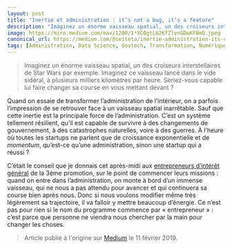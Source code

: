 ```yaml
---
layout: post
title: "Inertie et administration : it’s not a bug, it’s a feature"
description: "Imaginez un énorme vaisseau spatial, un des croiseurs interstellaires de Star Wars par exemple. Imaginez ce vaisseau lancé dans le vide sidéral"
image: https://miro.medium.com/max/1200/1*XCQgtL62KfZlvnGDwKFBmQ.jpeg
canonical_url: https://medium.com/@seiteta/inertie-administration-its-not-a-bug-it-s-a-feature-18798b40e172
tags: [Administration, Data Science, Govtech, Transformation, Numérique]
---
```


> Imaginez un énorme vaisseau spatial, un des croiseurs interstellaires de Star Wars par exemple. Imaginez ce vaisseau lancé dans le vide sidéral, à plusieurs milliers kilomètres par heure. Seriez-vous capable lui faire changer sa course en vous mettant devant ?

Quand on essaie de transformer l’administration de l’intérieur, on a parfois l’impression de se retrouver face à un vaisseau spatial inarrêtable. Sauf que cette inertie est la principale force de l’administration. C’est un système tellement résilient, qu’il est capable de survivre à des changements de gouvernement, à des catastrophes naturelles, voire à des guerres. À l’heure où toutes les startups ne parlent que de croissance exponentielle et de *momentum*, qu’est-ce qu’une administration, sinon une startup qui a réussi ?

C’était le conseil que je donnais cet après-midi aux [entrepreneurs d’intérêt général](https://entrepreneur-interet-general.etalab.gouv.fr/) de la 3ème promotion, sur le point de commencer leurs missions : quand on entre dans l’administration, on monte à bord d’un immense vaisseau, qui ne nous a pas attendu pour avancer et qui continuera sa course bien après nous. Donc si nous voulons modifier même très légèrement sa trajectoire, il va falloir y mettre beaucoup d’énergie. Ce n’est pas pour rien si le nom du programme commence par « entrepreneur » : c’est parce que personne ne viendra nous chercher par la main pour changer les choses.

> Article publié à l'origine sur [Medium](https://medium.com/@seiteta/inertie-administration-its-not-a-bug-it-s-a-feature-18798b40e172) le 11 février 2019.
